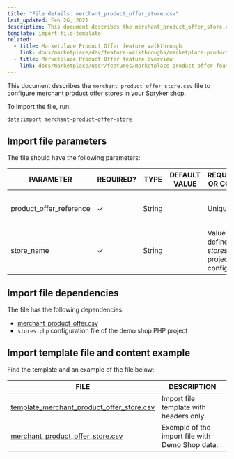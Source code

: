 ```yaml
---
title: "File details: merchant_product_offer_store.csv"
last_updated: Feb 26, 2021
description: This document describes the merchant_product_offer_store.csv file to configure merchant product offer store information in your Spryker shop.
template: import-file-template
related:
  - title: Marketplace Product Offer feature walkthrough
    link: docs/marketplace/dev/feature-walkthroughs/marketplace-product-offer-feature-walkthrough/marketplace-product-offer-feature-walkthrough.html
  - title: Marketplace Product Offer feature overview
    link: docs/marketplace/user/features/marketplace-product-offer-feature-overview.html
---
```


This document describes the `merchant_product_offer_store.csv` file to configure [merchant product offer stores](/docs/marketplace/user/features/{{site.version}}/marketplace-product-offer-feature-overview.html#product-offer-stores) in your Spryker shop.

To import the file, run:

```bash
data:import merchant-product-offer-store
```

## Import file parameters

The file should have the following parameters:

| PARAMETER | REQUIRED? | TYPE | DEFAULT VALUE | REQUIREMENTS OR COMMENTS | DESCRIPTION |
| ----------- | ----------- | ------- | ------------ | --------------------- | ------------ |
| product_offer_reference | &check;             | String   |                   | Unique                                                       | Identifier of the [merchant product offer](/docs/marketplace/user/features/{{site.version}}/marketplace-product-offer-feature-overview.html) in the system. |
| store_name              | &check;             | String   |                   | Value previously defined in the *stores.php* project configuration. | Store where the merchant product offer belongs.              |

## Import file dependencies

The file has the following dependencies:

- [merchant_product_offer.csv](/docs/marketplace/dev/data-import/{{site.version}}/file-details-merchant-product-offer.csv.html)
- `stores.php` configuration file of the demo shop PHP project

## Import template file and content example

Find the template and an example of the file below:

| FILE   | DESCRIPTION       |
| ------------------------------ | ---------------------- |
| [template_merchant_product_offer_store.csv](https://spryker.s3.eu-central-1.amazonaws.com/docs/Developer+Guide/Back-End/Data+Manipulation/Data+Ingestion/Data+Import/Data+Import+Categories/Marketplace+setup/template_merchant_product_offer_store.csv) | Import file template with headers only.         |
| [merchant_product_offer_store.csv](https://spryker.s3.eu-central-1.amazonaws.com/docs/Developer+Guide/Back-End/Data+Manipulation/Data+Ingestion/Data+Import/Data+Import+Categories/Marketplace+setup/merchant_product_offer_store.csv) | Exemple of the import file with Demo Shop data. |
